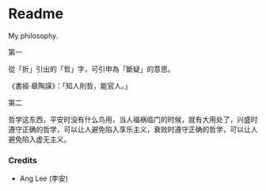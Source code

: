 # Readme
My philosophy.

第一

從「折」引出的「哲」字，可引申為「斷疑」的意思。

《書經·皋陶謨》：「知人則哲，能官人。」

第二

哲学这东西，平安时没有什么鸟用，当人福祸临门的时候，就有大用处了，兴盛时遵守正确的哲学，可以让人避免陷入享乐主义，衰败时遵守正确的哲学，可以让人避免陷入虚无主义。

### Credits
- Ang Lee (李安)
